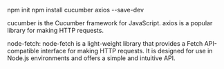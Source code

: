 npm init
npm install cucumber axios --save-dev

cucumber is the Cucumber framework for JavaScript.
axios is a popular library for making HTTP requests.

node-fetch: node-fetch is a light-weight library that provides a Fetch API-compatible interface for making HTTP requests. It is designed for use in Node.js environments and offers a simple and intuitive API.